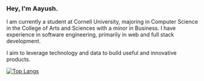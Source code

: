 ### Hey, I'm Aayush.

I am currently a student at Cornell University, majoring in Computer Science in the College of Arts and Sciences with a minor in Business. I have experience in software engineering, primarily in web and full stack development.

I aim to leverage technology and data to build useful and innovative products.

[![Top Langs](https://github-readme-stats.vercel.app/api/top-langs/?username=aayush-agnihotri&layout=donut&theme=dark)](https://github.com/anuraghazra/github-readme-stats)
